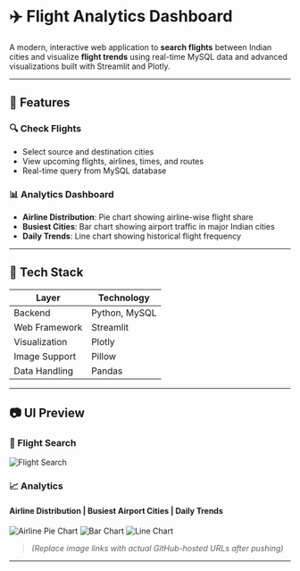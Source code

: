 # ✈️ Flight Analytics Dashboard

A modern, interactive web application to **search flights** between Indian cities and visualize **flight trends** using real-time MySQL data and advanced visualizations built with Streamlit and Plotly.

---

## 🚀 Features

### 🔍 Check Flights
- Select source and destination cities
- View upcoming flights, airlines, times, and routes
- Real-time query from MySQL database

### 📊 Analytics Dashboard
- **Airline Distribution**: Pie chart showing airline-wise flight share
- **Busiest Cities**: Bar chart showing airport traffic in major Indian cities
- **Daily Trends**: Line chart showing historical flight frequency

---

## 🧱 Tech Stack

| Layer         | Technology |
|--------------|------------|
| Backend       | Python, MySQL |
| Web Framework | Streamlit |
| Visualization | Plotly |
| Image Support | Pillow |
| Data Handling | Pandas |

---

## 📷 UI Preview

### 🛫 Flight Search
![Flight Search](Image_folder/flights_image.png)

### 📈 Analytics
#### Airline Distribution | Busiest Airport Cities | Daily Trends
![Airline Pie Chart](https://raw.githubusercontent.com/your_username/your_repo/main/path_to_piechart.png)
![Bar Chart](https://raw.githubusercontent.com/your_username/your_repo/main/path_to_barchart.png)
![Line Chart](https://raw.githubusercontent.com/your_username/your_repo/main/path_to_linechart.png)

> *(Replace image links with actual GitHub-hosted URLs after pushing)*

---


